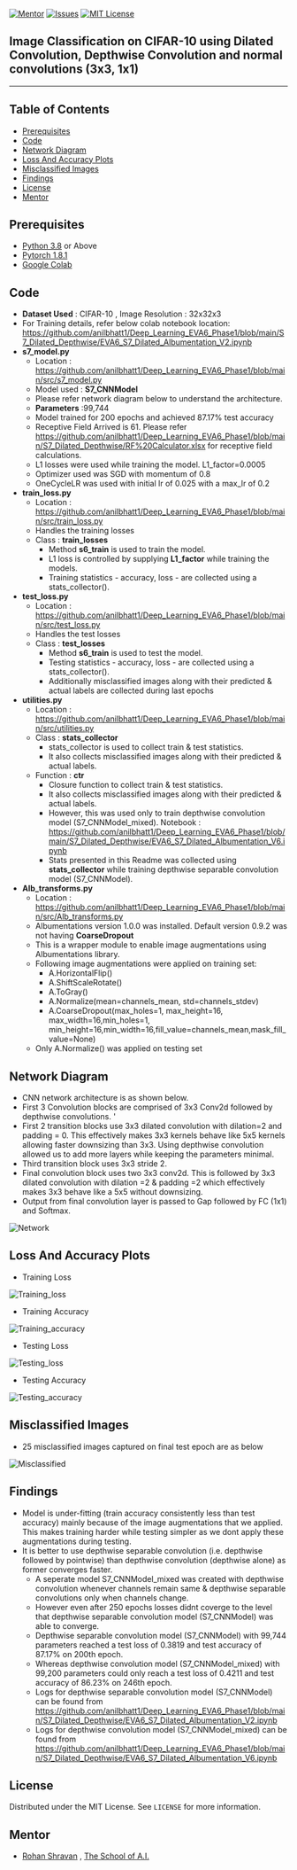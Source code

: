 <!-- PROJECT SHIELDS -->
<!--
*** I'm using markdown "reference style" links for readability.
*** Reference links are enclosed in brackets [ ] instead of parentheses ( ).
*** See the bottom of this document for the declaration of the reference variables
*** for contributors-url, forks-url, etc. This is an optional, concise syntax you may use.
*** https://www.markdownguide.org/basic-syntax/#reference-style-links
-->
[![Mentor][mentor-shield]][mentor-url]
[![Issues][issues-shield]][issues-url]
[![MIT License][license-shield]][license-url]

## Image Classification on CIFAR-10 using Dilated Convolution, Depthwise Convolution and normal convolutions (3x3, 1x1)
________

<!-- TABLE OF CONTENTS -->
## Table of Contents

* [Prerequisites](#prerequisites)
* [Code](#Code)
* [Network Diagram](#Network-Diagram)
* [Loss And Accuracy Plots](#Loss-And-Accuracy-Plots)
* [Misclassified Images](#Misclassified-Images)
* [Findings](#Findings)
* [License](#license)
* [Mentor](#mentor)

## Prerequisites

* [Python 3.8](https://www.python.org/downloads/) or Above
* [Pytorch 1.8.1](https://pytorch.org/)  
* [Google Colab](https://colab.research.google.com/)

<!-- Code -->
## Code
- **Dataset Used** : CIFAR-10 , Image Resolution : 32x32x3
- For Training details, refer below colab notebook location:
https://github.com/anilbhatt1/Deep_Learning_EVA6_Phase1/blob/main/S7_Dilated_Depthwise/EVA6_S7_Dilated_Albumentation_V2.ipynb
- **s7_model.py**
	- Location : https://github.com/anilbhatt1/Deep_Learning_EVA6_Phase1/blob/main/src/s7_model.py
	- Model used : **S7_CNNModel**
	- Please refer network diagram below to understand the architecture.
	- **Parameters** :99,744
	- Model trained for 200 epochs and achieved 87.17% test accuracy
	- Receptive Field Arrived is 61. Please refer https://github.com/anilbhatt1/Deep_Learning_EVA6_Phase1/blob/main/S7_Dilated_Depthwise/RF%20Calculator.xlsx for receptive field calculations.
	- L1 losses were used while training the model. L1_factor=0.0005
	- Optimizer used was SGD with momentum of 0.8
	- OneCycleLR was used with initial lr of 0.025 with a max_lr of 0.2
- **train_loss.py**
	- Location : https://github.com/anilbhatt1/Deep_Learning_EVA6_Phase1/blob/main/src/train_loss.py
	- Handles the training losses
	- Class : **train_losses**
		- Method **s6_train** is used to train the model.
		- L1 loss is controlled by supplying **L1_factor** while training the models.
		- Training statistics - accuracy, loss - are collected using a stats_collector(). 
- **test_loss.py**
	- Location : https://github.com/anilbhatt1/Deep_Learning_EVA6_Phase1/blob/main/src/test_loss.py
	- Handles the test losses
	- Class : **test_losses**
		- Method **s6_train** is used to test the model.
		- Testing statistics - accuracy, loss - are collected using a stats_collector(). 
		- Additionally misclassified images along with their predicted & actual labels are collected during last epochs
- **utilities.py**
	- Location : https://github.com/anilbhatt1/Deep_Learning_EVA6_Phase1/blob/main/src/utilities.py
	- Class : **stats_collector**
		- stats_collector is used to collect train & test statistics.
		- It also collects misclassified images along with their predicted & actual labels.
	- Function : **ctr**
		- Closure function to collect train & test statistics.
		- It also collects misclassified images along with their predicted & actual labels.
		- However, this was used only to train depthwise convolution model (S7_CNNModel_mixed). Notebook : https://github.com/anilbhatt1/Deep_Learning_EVA6_Phase1/blob/main/S7_Dilated_Depthwise/EVA6_S7_Dilated_Albumentation_V6.ipynb
		- Stats presented in this Readme was collected using **stats_collector** while training depthwise separable convolution model (S7_CNNModel).
- **Alb_transforms.py**
  - Location : https://github.com/anilbhatt1/Deep_Learning_EVA6_Phase1/blob/main/src/Alb_transforms.py
  - Albumentations version 1.0.0 was installed. Default version 0.9.2 was not having **CoarseDropout**
  - This is a wrapper module to enable image augmentations using Albumentations library.
  - Following image augmentations were applied on training set:
      - A.HorizontalFlip()
      - A.ShiftScaleRotate()
      - A.ToGray()
      - A.Normalize(mean=channels_mean, std=channels_stdev)
      - A.CoarseDropout(max_holes=1, max_height=16, max_width=16,min_holes=1, min_height=16,min_width=16,fill_value=channels_mean,mask_fill_value=None)
  - Only A.Normalize() was applied on testing set

<!-- Network-Diagram -->
## Network Diagram
- CNN network architecture is as shown below.
- First 3 Convolution blocks are comprised of 3x3 Conv2d followed by depthwise convolutions. '
- First 2 transition blocks use 3x3 dilated convolution with dilation=2 and padding = 0. This effectively makes 3x3 kernels behave like 5x5 kernels allowing faster downsizing than 3x3. Using depthwise convolution allowed us to add more layers while keeping the parameters minimal.
- Third transition block uses 3x3 stride 2.
- Final convolution block uses two 3x3 conv2d. This is followed by 3x3 dilated convolution with dilation =2 & padding =2 which effectively makes 3x3 behave like a 5x5 without downsizing.
- Output from final convolution layer is passed to Gap followed by FC (1x1) and Softmax.

![Network](https://github.com/anilbhatt1/Deep_Learning_EVA6_Phase1/blob/d4f3d34cd04dc76f72ca6262929887cfef3d0866/S7_Dilated_Depthwise/Network%20Diag.jpg)

<!-- Loss-And-Accuracy-Plots -->
## Loss And Accuracy Plots
- Training Loss

![Training_loss](https://github.com/anilbhatt1/Deep_Learning_EVA6_Phase1/blob/main/S7_Dilated_Depthwise/Train_Losses.png)

- Training Accuracy

![Training_accuracy](https://github.com/anilbhatt1/Deep_Learning_EVA6_Phase1/blob/main/S7_Dilated_Depthwise/Train_Accuracy.png)

- Testing Loss

![Testing_loss](https://github.com/anilbhatt1/Deep_Learning_EVA6_Phase1/blob/main/S7_Dilated_Depthwise/Test_Losses.png)

- Testing Accuracy

![Testing_accuracy](https://github.com/anilbhatt1/Deep_Learning_EVA6_Phase1/blob/main/S7_Dilated_Depthwise/Test_Accuracy.png)

<!-- Misclassified-Images -->
## Misclassified Images
- 25 misclassified images captured on final test epoch are as below

![Misclassified](https://github.com/anilbhatt1/Deep_Learning_EVA6_Phase1/blob/main/S7_Dilated_Depthwise/Misclassified_Imgs.png)

<!-- Findings -->
## Findings
- Model is under-fitting (train accuracy consistently less than test accuracy) mainly because of the image augmentations that we applied. This makes training harder while testing simpler as we dont apply these augmentations during testing.
- It is better to use depthwise separable convolution (i.e. depthwise followed by pointwise) than depthwise convolution (depthwise alone) as former converges faster. 
	- A seperate model S7_CNNModel_mixed was created with depthwise convolution whenever channels remain same & depthwise separable convolutions only when channels change.
	- However even after 250 epochs losses didnt coverge to the level that depthwise separable convolution model (S7_CNNModel) was able to converge.
	- Depthwise separable convolution model (S7_CNNModel) with 99,744 parameters reached a test loss of 0.3819 and test accuracy of 87.17% on 200th epoch.
	- Whereas depthwise convolution model (S7_CNNModel_mixed) with 99,200 parameters could only reach a test loss of 0.4211 and test accuracy of 86.23% on 246th epoch.
	- Logs for depthwise separable convolution model (S7_CNNModel) can be found from https://github.com/anilbhatt1/Deep_Learning_EVA6_Phase1/blob/main/S7_Dilated_Depthwise/EVA6_S7_Dilated_Albumentation_V2.ipynb
	- Logs for depthwise convolution model (S7_CNNModel_mixed) can be found from https://github.com/anilbhatt1/Deep_Learning_EVA6_Phase1/blob/main/S7_Dilated_Depthwise/EVA6_S7_Dilated_Albumentation_V6.ipynb

<!-- LICENSE -->
## License

Distributed under the MIT License. See `LICENSE` for more information.

<!-- MENTOR -->
## Mentor

* [Rohan Shravan](https://www.linkedin.com/in/rohanshravan/) , [The School of A.I.](https://theschoolof.ai/)

<!-- MARKDOWN LINKS & IMAGES -->
<!-- https://www.markdownguide.org/basic-syntax/#reference-style-links -->
[mentor-shield]: https://img.shields.io/badge/Mentor-mentor-yellowgreen
[mentor-url]: https://www.linkedin.com/in/rohanshravan/
[forks-shield]: https://img.shields.io/github/forks/othneildrew/Best-README-Template.svg?style=flat-square
[forks-url]: https://github.com/othneildrew/Best-README-Template/network/members
[stars-shield]: https://img.shields.io/github/stars/othneildrew/Best-README-Template.svg?style=flat-square
[stars-url]: https://github.com/othneildrew/Best-README-Template/stargazers
[issues-shield]: https://img.shields.io/github/issues/othneildrew/Best-README-Template.svg?style=flat-square
[issues-url]: https://github.com/othneildrew/Best-README-Template/issues
[license-shield]: https://img.shields.io/github/license/othneildrew/Best-README-Template.svg?style=flat-square
[license-url]: https://github.com/anilbhatt1/Deep_Learning_EVA4_Phase2/blob/master/LICENSE.txt
[linkedin-shield]: https://img.shields.io/badge/-LinkedIn-black.svg?style=flat-square&logo=linkedin&colorB=555




